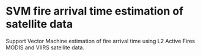 # SVM fire arrival time estimation of satellite data

Support Vector Machine estimation of fire arrival time using L2 Active Fires MODIS and VIIRS satellite data.
